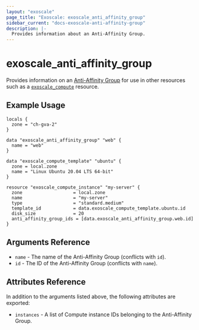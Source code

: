 ```yaml
---
layout: "exoscale"
page_title: "Exoscale: exoscale_anti_affinity_group"
sidebar_current: "docs-exoscale-anti-affinity-group"
description: |-
  Provides information about an Anti-Affinity Group.
---
```


# exoscale\_anti\_affinity\_group

Provides information on an [Anti-Affinity Group][aag-doc] for use in other resources such as a [`exoscale_compute`][r-compute] resource.


## Example Usage

```hcl
locals {
  zone = "ch-gva-2"
}

data "exoscale_anti_affinity_group" "web" {
  name = "web"
}

data "exoscale_compute_template" "ubuntu" {
  zone = local.zone
  name = "Linux Ubuntu 20.04 LTS 64-bit"
}

resource "exoscale_compute_instance" "my-server" {
  zone                   = local.zone
  name                   = "my-server"
  type                   = "standard.medium"
  template_id            = data.exoscale_compute_template.ubuntu.id
  disk_size              = 20
  anti_affinity_group_ids = [data.exoscale_anti_affinity_group.web.id]
}
```


## Arguments Reference

* `name` - The name of the Anti-Affinity Group (conflicts with `id`).
* `id` - The ID of the Anti-Affinity Group (conflicts with `name`).


## Attributes Reference

In addition to the arguments listed above, the following attributes are exported:

* `instances` - A list of Compute instance IDs belonging to the Anti-Affinity Group.


[aag-doc]: https://community.exoscale.com/documentation/compute/anti-affinity-groups/
[r-compute]: ../r/compute.html

